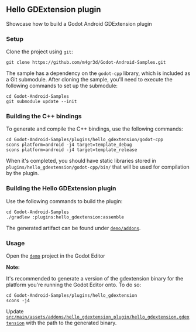 ## Hello GDExtension plugin

Showcase how to build a Godot Android GDExtension plugin

### Setup

Clone the project using `git`:

```
git clone https://github.com/m4gr3d/Godot-Android-Samples.git
```

The sample has a dependency on the `godot-cpp` library, which is included as a Git submodule. 
After cloning the sample, you'll need to execute the following commands to set up the submodule:

```
cd Godot-Android-Samples
git submodule update --init
```

### Building the C++ bindings

To generate and compile the C++ bindings, use the following commands:

```
cd Godot-Android-Samples/plugins/hello_gdextension/godot-cpp
scons platform=android -j4 target=template_debug
scons platform=android -j4 target=template_release
```

When it's completed, you should have static libraries stored in 
`plugins/hello_gdextension/godot-cpp/bin/` that will be used for 
compilation by the plugin.

### Building the Hello GDExtension plugin

Use the following commands to build the plugin:

```
cd Godot-Android-Samples
./gradlew :plugins:hello_gdextension:assemble
```

The generated artifact can be found under [`demo/addons`](demo/addons).

### Usage

Open the [`demo`](demo) project in the Godot Editor

**Note:**

It's recommended to generate a version of the gdextension binary for the platform you're running 
the Godot Editor onto. To do so:

```
cd Godot-Android-Samples/plugins/hello_gdextension
scons -j4
```

Update [`src/main/assets/addons/hello_gdextension_plugin/hello_gdextension.gdextension`](src/main/assets/addons/hello_gdextension_plugin/hello_gdextension.gdextension) 
with the path to the generated binary. 
